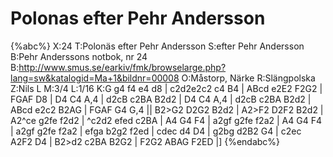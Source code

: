 # Polonas efter Pehr Andersson

{%abc%}
X:24
T:Polonäs efter Pehr Andersson
S:efter Pehr Andersson
B:Pehr Anderssons notbok, nr 24
B:http://www.smus.se/earkiv/fmk/browselarge.php?lang=sw&katalogid=Ma+1&bildnr=00008
O:Måstorp, Närke
R:Slängpolska
Z:Nils L
M:3/4
L:1/16
K:G
g4 f4 e4 d8 | c2d2e2c2 c4 B4 | ABcd e2E2 F2G2 | FGAF D8 |
D4 C4 A,4 | d2cB c2BA B2d2 | D4 C4 A,4 | d2cB c2BA B2d2 |
ABcd e2c2 B2AG | FGAF G4 G,4 || B2>G2 D2G2 B2d2 | A2>F2 D2F2 B2d2 |
A2^ce g2fe f2d2 | ^c2d2 efed c2BA | A4 G4 F4 | a2gf g2fe f2a2 |
A4 G4 F4 | a2gf g2fe f2a2 | efga b2g2 f2ed | cdec d4 D4 | 
g2bg d2B2 G4 | c2ec A2F2 D4 | B2>d2 c2BA B2G2 | F2G2 ABAG F2ED |]
{%endabc%}
